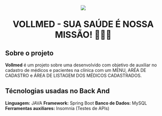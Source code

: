 <h1 align = "center">
  <img src="https://img.freepik.com/vetores-premium/ilustracao-de-medico-de-conceito_598748-175.jpg?w=996)" />
<p> VOLLMED - SUA SAÚDE É NOSSA MISSÃO! 👨‍⚕️🏥</p>
</h1>

## Sobre o projeto

**Vollmed** é um projeto sobre uma desenvolvido com objetivo de auxiliar no cadastro de médicos e pacientes na clínica com um MENU, ARÉA DE CADASTRO e ÁREA DE LISTAGEM DOS MÉDICOS CADASTRADOS.


## Técnologias usadas no Back And

**Linguagem:** JAVA
**Framework:** Spring Boot
**Banco de Dados:** MySQL
**Ferramentas auxiliares:** Insomnia (Testes de APIs)
